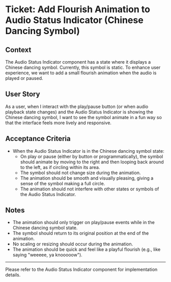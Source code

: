 # Ticket: Add Flourish Animation to Audio Status Indicator (Chinese Dancing Symbol)

## Context

The Audio Status Indicator component has a state where it displays a Chinese dancing symbol. Currently, this symbol is static. To enhance user experience, we want to add a small flourish animation when the audio is played or paused.

## User Story

As a user, when I interact with the play/pause button (or when audio playback state changes) and the Audio Status Indicator is showing the Chinese dancing symbol, I want to see the symbol animate in a fun way so that the interface feels more lively and responsive.

## Acceptance Criteria

- When the Audio Status Indicator is in the Chinese dancing symbol state:
  - On play or pause (either by button or programmatically), the symbol should animate by moving to the right and then looping back around to the left, as if circling within its area.
  - The symbol should not change size during the animation.
  - The animation should be smooth and visually pleasing, giving a sense of the symbol making a full circle.
  - The animation should not interfere with other states or symbols of the Audio Status Indicator.

## Notes

- The animation should only trigger on play/pause events while in the Chinese dancing symbol state.
- The symbol should return to its original position at the end of the animation.
- No scaling or resizing should occur during the animation.
- The animation should be quick and feel like a playful flourish (e.g., like saying "weeeee, ya knooooow").

---

Please refer to the Audio Status Indicator component for implementation details.
